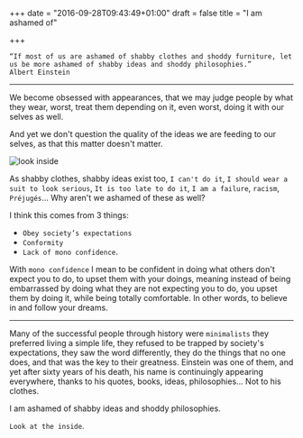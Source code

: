 +++
date = "2016-09-28T09:43:49+01:00"
draft = false
title = "I am ashamed of"

+++

```
“If most of us are ashamed of shabby clothes and shoddy furniture, let us be more ashamed of shabby ideas and shoddy philosophies.”
Albert Einstein
```

---

We become obsessed with appearances, that we may judge people by what they wear, worst, treat them depending on it, even worst, doing it with our selves as well.

And yet we don't question the quality of the ideas we are feeding to our selves, as that this matter doesn't matter.

![look inside](http://bashooka.com/wp-content/uploads/2012/05/conceptual-photography-bshk-10.jpg)

As shabby clothes, shabby ideas exist too, `I can't do it`, `I should wear a suit to look serious`, `It is too late to do it`, `I am a failure`, `racism`, `Préjugés`... Why aren't we ashamed of these as well?

I think this comes from 3 things:

- `Obey society’s expectations`
- `Conformity`
- `Lack of mono confidence`.

With `mono confidence` I mean to be confident in doing what others don't expect you to do, to upset them with your doings, meaning instead of being embarrassed by doing what they are not expecting you to do, you upset them by doing it, while being totally comfortable. In other words, to believe in and follow your dreams.

---

Many of the successful people through history were `minimalists` they preferred living a simple life, they refused to be trapped by
society's expectations, they saw the word differently, they do the things that no one does, and that was the key to their greatness.
Einstein was one of them, and yet after sixty years of his death, his name is continuingly appearing everywhere, thanks to his quotes, books, ideas, philosophies... Not to his clothes.

I am ashamed of shabby ideas and shoddy philosophies.

`Look at the inside`.
